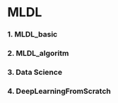 # MLDL

### 1. MLDL_basic

### 2. MLDL_algoritm

### 3. Data Science

### 4. DeepLearningFromScratch
